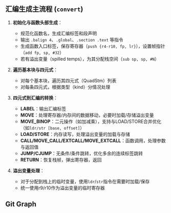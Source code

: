 

## 汇编生成主流程 (`convert`)

1. **初始化与函数头部生成**：
   - 规范化函数名，生成汇编标签和段声明
   - 输出 `.balign 4`、`.global`、`.section .text` 等指令
   - 生成函数入口标签，保存寄存器（`push {r4-r10, fp, lr}`），设置帧指针（`add fp, sp, #32`）
   - 若有溢出变量（spilled temps），为其分配栈空间（`sub sp, sp, #N`）

2. **遍历基本块与四元式**：
   - 对每个基本块，遍历其四元式（QuadStm）列表
   - 对每条四元式，根据类型（kind）分情况处理

3. **四元式到汇编的转换**：
   - **LABEL**：输出汇编标签
   - **MOVE**：处理寄存器/内存间的数据移动，必要时加载/存储溢出变量
   - **MOVE_BINOP**：二元操作（如加减乘），支持与LOAD/STORE合并优化（如`ldr/str [base, offset]`）
   - **LOAD/STORE**：内存读写，处理溢出变量的加载与存储
   - **CALL/MOVE_CALL/EXTCALL/MOVE_EXTCALL**：函数调用，处理参数与返回值
   - **JUMP/CJUMP**：无条件/条件跳转，优化多余的连续标签跳转
   - **RETURN**：恢复栈帧，弹出寄存器，返回

4. **溢出变量处理**：
   - 对于分配到栈上的临时变量，使用`ldr`/`str`指令在需要时加载/保存
   - 统一使用r9/r10作为溢出变量的临时寄存器

## Git Graph

